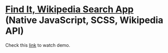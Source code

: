 # [Find It, Wikipedia Search App](https://sergeyserkov.github.io/FindIt/) (Native JavaScript, SCSS, Wikipedia API)

Check this [link](https://sergeyserkov.github.io/FindIt/) to watch demo.
